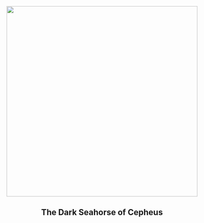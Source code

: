 
<p align="center"><img src="https://apod.nasa.gov/apod/image/2409/LDN1082_px1024.jpg" width="500" height="500"></p>
<h2 align="center"> The Dark Seahorse of Cepheus </h2>
